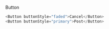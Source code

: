 Button

```js
<Button buttonStyle="faded">Cancel</Button>
<Button buttonStyle="primary">Post</Button>
```